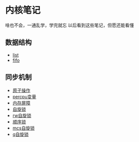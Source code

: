 # 内核笔记

啥也不会，一通乱学，学完就忘
以后看到这些笔记，但愿还能看懂

## 数据结构

- [list](./data-structure/list)
- [fifo](./data-structure/kfifo)


## 同步机制

- [原子操作](./synchronization/1-原子操作.md)
- [percpu变量](./synchronization/2-percpu变量.md)
- [内存屏障](./synchronization/3-内存屏障.md)
- [自旋锁](./synchronization/4-自旋锁.md)
- [rw自旋锁](./synchronization/5-rw自旋锁.md)
- [顺序锁](./synchronization/6-顺序锁.md)
- [mcs自旋锁](./synchronization/7-mcs自旋锁.md)
- [q自旋锁](./synchronization/8-q自旋锁.md)
